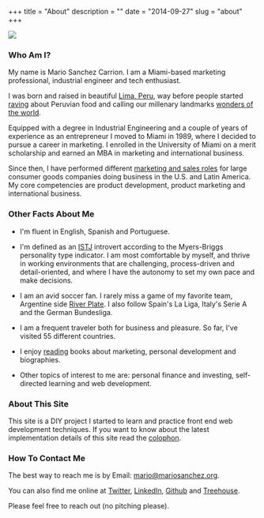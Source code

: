+++
title = "About"
description = ""
date = "2014-09-27"
slug = "about"
+++


<img src="http://farm5.staticflickr.com/4032/4447940514_44c70d069c_z.jpg" class="otherpic"><br />
<a name="1"></a>

### Who Am I? ###

My name is Mario Sanchez Carrion. I am a Miami-based marketing professional, industrial engineer and tech enthusiast. 

I was born and raised in beautiful [Lima, Peru](http://farm5.staticflickr.com/4115/4935682049_a0215ceb6e_z.jpg), way before people started [raving](http://goo.gl/h0lZgl) about Peruvian food and calling our millenary landmarks [wonders of the world](http://news.nationalgeographic.com/news/2007/07/photogalleries/seven-wonders/photo5.html).

Equipped with a degree in Industrial Engineering and a couple of years of experience as an entrepreneur I moved to Miami in 1989, where I decided to pursue a career in marketing. I enrolled in the University of Miami on a merit scholarship and earned an MBA in marketing and international business.

Since then, I have performed different [marketing and sales roles](http://www.linkedin.com/in/mariobox/) for large consumer goods companies doing business in the U.S. and Latin America. My core competencies are product development, product marketing and international business. 

<a name="2"></a>

### Other Facts About Me ###

* I'm fluent in English, Spanish and Portuguese.

* I'm defined as an [ISTJ](http://www.16personalities.com/istj-personality) introvert according to the Myers-Briggs personality type indicator. I am most comfortable by myself, and thrive in working environments that are challenging, process-driven and detail-oriented, and where I have the autonomy to set my own pace and make decisions.

* I am an avid soccer fan. I rarely miss a game of my favorite team, Argentine side [River Plate](http://farm5.staticflickr.com/4055/4448440498_5d731b2102_z.jpg). I also follow Spain's La Liga, Italy's Serie A and the German Bundesliga.

* I am a frequent traveler both for business and pleasure. So far, I've visited 55 different countries.

* I enjoy [reading](../reading/) books about marketing, personal development and biographies.

* Other topics of interest to me are: personal finance and investing, self-directed learning and web development.

<a name="3"></a>

### About This Site ###

This site is a DIY project I started to learn and practice front end web development techniques. If you want to know about the latest implementation details of this site read the [colophon](../colophon/).


<a name="4"></a>

### How To Contact Me ###

The best way to reach me is by Email: <a href="mailto:mario@mariosanchez.org">mario@mariosanchez.org</a>.

You can also find me online at [Twitter](http://www.twitter.com/mariobox/), [LinkedIn](http://www.linkedin.com/in/mariobox), [Github](http://www.github.com/mariobox) and [Treehouse](http://www.teamtreehouse.com/mariosanchezcarrion).

Please feel free to reach out (no pitching please).
